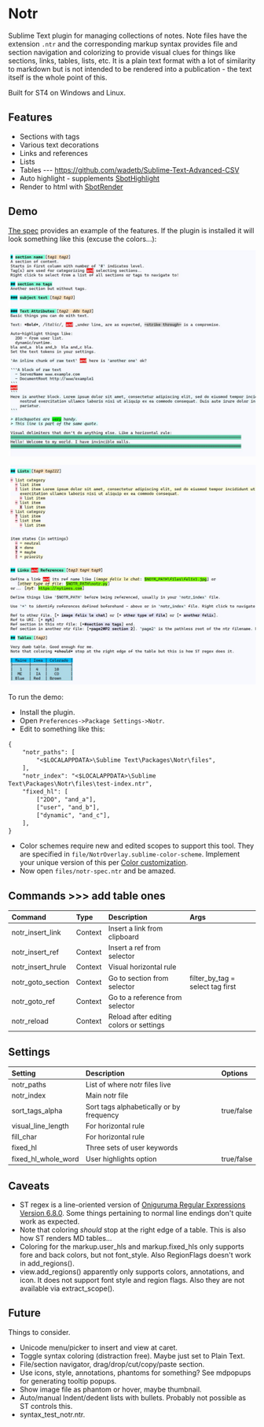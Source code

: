 # Notr

Sublime Text plugin for managing collections of notes. Note files have the extension `.ntr` and the corresponding markup syntax
provides file and section navigation and colorizing to provide visual clues for things like sections, links, tables, lists, etc.
It is a plain text format with a lot of similarity to markdown but is not intended to be rendered into a publication - the text
itself is the whole point of this.

Built for ST4 on Windows and Linux.

## Features

- Sections with tags
- Various text decorations
- Links and references
- Lists
- Tables --- https://github.com/wadetb/Sublime-Text-Advanced-CSV
- Auto highlight - supplements [SbotHighlight](https://github.com/cepthomas/SbotHighlight)
- Render to html with [SbotRender](https://github.com/cepthomas/SbotRender)


## Demo

[The spec](files/notr-spec.ntr) provides an example of the features. If the plugin is installed it will look
something  like this (excuse the colors...):

![Some](files/ex1.jpg)

![More](files/ex2.jpg)

To run the demo:
- Install the plugin.
- Open `Preferences->Package Settings->Notr`.
- Edit to something like this:
```
{
    "notr_paths": [
        "<$LOCALAPPDATA>\Sublime Text\Packages\Notr\files",
    ],
    "notr_index": "<$LOCALAPPDATA>\Sublime Text\Packages\Notr\files\test-index.ntr",
    "fixed_hl": [
        ["2DO", "and_a"],
        ["user", "and_b"],
        ["dynamic", "and_c"],
    ],
}
```

- Color schemes require new and edited scopes to support this tool. They are specified in `file/NotrOverlay.sublime-color-scheme`.
  Implement your unique version of this per [Color customization](https://www.sublimetext.com/docs/color_schemes.html#customization).
- Now open `files/notr-spec.ntr` and be amazed.


## Commands >>> add table ones

| Command              | Type     | Description                             | Args                              |
| :--------            | :-----   | :-------                                | :--------                         |
| notr_insert_link     | Context  | Insert a link from clipboard            |                                   |
| notr_insert_ref      | Context  | Insert a ref from selector              |                                   |
| notr_insert_hrule    | Context  | Visual horizontal rule                  |                                   |
| notr_goto_section    | Context  | Go to section from selector             | filter_by_tag = select tag first  |
| notr_goto_ref        | Context  | Go to a reference from selector         |                                   |
| notr_reload          | Context  | Reload after editing colors or settings |                                   |


## Settings

| Setting             | Description                                | Options                                    |
| :--------           | :-------                                   | :------                                    |
| notr_paths          | List of where notr files live              |                                            |
| notr_index          | Main notr file                             |                                            |
| sort_tags_alpha     | Sort tags alphabetically or by frequency   | true/false                                 |
| visual_line_length  | For horizontal rule                        |                                            |
| fill_char           | For horizontal rule                        |                                            |
| fixed_hl            | Three sets of user keywords                |                                            |
| fixed_hl_whole_word | User highlights option                     | true/false                                 |


## Caveats

- ST regex is a line-oriented version of [Oniguruma Regular Expressions Version 6.8.0](https://github.com/kkos/oniguruma).
  Some things pertaining to normal line endings don't quite work as expected.
- Note that coloring *should* stop at the right edge of a table. This is also how ST renders MD tables...
- Coloring for the markup.user_hls and markup.fixed_hls only supports fore and back colors, but not font_style.
  Also RegionFlags doesn't work in add_regions().
- view.add_regions() apparently only supports colors, annotations, and icon. It does not support font style and region flags.
  Also they are not available via extract_scope().


## Future
Things to consider.

- Unicode menu/picker to insert and view at caret.
- Toggle syntax coloring (distraction free). Maybe just set to Plain Text.
- File/section navigator, drag/drop/cut/copy/paste section.
- Use icons, style, annotations, phantoms for something? See mdpopups for generating tooltip popups.
- Show image file as phantom or hover, maybe thumbnail.
- Auto/manual Indent/dedent lists with bullets. Probably not possible as ST controls this.
- syntax_test_notr.ntr.
